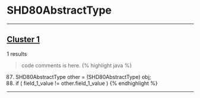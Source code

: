 # SHD80AbstractType

***

## [Cluster 1](./1)
1 results
> code comments is here.
{% highlight java %}
87. SHD80AbstractType other = (SHD80AbstractType) obj;
88. if ( field_1_value != other.field_1_value )
{% endhighlight %}

***

